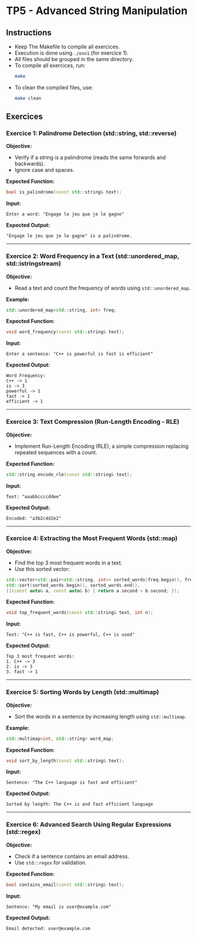 # TP5 - Advanced String Manipulation
 

## Instructions
- Keep The Makefile to compile all exercices.
- Execution is done using `./exo1` (for exercice 1).
- All files should be grouped in the same directory.
- To compile all exercices, run:
  ```sh
  make
  ```
- To clean the compiled files, use:
  ```sh
  make clean
  ```

## Exercices

### Exercice 1: Palindrome Detection (std::string, std::reverse)
**Objective:**
- Verify if a string is a palindrome (reads the same forwards and backwards).
- Ignore case and spaces.

**Expected Function:**
```cpp
bool is_palindrome(const std::string& text);
```

**Input:**
```
Enter a word: "Engage le jeu que je le gagne"
```

**Expected Output:**
```
"Engage le jeu que je le gagne" is a palindrome.
```

---

### Exercice 2: Word Frequency in a Text (std::unordered_map, std::istringstream)
**Objective:**
- Read a text and count the frequency of words using `std::unordered_map`.

**Example:**
```cpp
std::unordered_map<std::string, int> freq;
```

**Expected Function:**
```cpp
void word_frequency(const std::string& text);
```

**Input:**
```
Enter a sentence: "C++ is powerful is fast is efficient"
```

**Expected Output:**
```
Word Frequency:
C++ -> 1
is -> 3
powerful -> 1
fast -> 1
efficient -> 1
```

---

### Exercice 3: Text Compression (Run-Length Encoding - RLE)
**Objective:**
- Implement Run-Length Encoding (RLE), a simple compression replacing repeated sequences with a count.

**Expected Function:**
```cpp
std::string encode_rle(const std::string& text);
```

**Input:**
```
Text: "aaabbccccddee"
```

**Expected Output:**
```
Encoded: "a3b2c4d2e2"
```

---

### Exercice 4: Extracting the Most Frequent Words (std::map)
**Objective:**
- Find the top 3 most frequent words in a text.
- Use this sorted vector:
```cpp
std::vector<std::pair<std::string, int>> sorted_words(freq.begin(), freq.end());
std::sort(sorted_words.begin(), sorted_words.end(),
[](const auto& a, const auto& b) { return a.second > b.second; });
```

**Expected Function:**
```cpp
void top_frequent_words(const std::string& text, int n);
```

**Input:**
```
Text: "C++ is fast, C++ is powerful, C++ is used"
```

**Expected Output:**
```
Top 3 most frequent words:
1. C++ -> 3
2. is -> 3
3. fast -> 1
```

---

### Exercice 5: Sorting Words by Length (std::multimap)
**Objective:**
- Sort the words in a sentence by increasing length using `std::multimap`.

**Example:**
```cpp
std::multimap<int, std::string> word_map;
```

**Expected Function:**
```cpp
void sort_by_length(const std::string& text);
```

**Input:**
```
Sentence: "The C++ language is fast and efficient"
```

**Expected Output:**
```
Sorted by length: The C++ is and fast efficient language
```

---

### Exercice 6: Advanced Search Using Regular Expressions (std::regex)
**Objective:**
- Check if a sentence contains an email address.
- Use `std::regex` for validation.

**Expected Function:**
```cpp
bool contains_email(const std::string& text);
```

**Input:**
```
Sentence: "My email is user@example.com"
```

**Expected Output:**
```
Email detected: user@example.com
```

